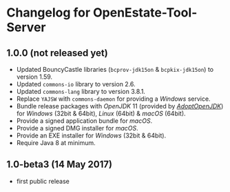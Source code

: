 Changelog for OpenEstate-Tool-Server
====================================


1.0.0 (not released yet)
------------------------

-   Updated BouncyCastle libraries (`bcprov-jdk15on` & `bcpkix-jdk15on`) to version 1.59.
-   Updated `commons-io` library to version 2.6.
-   Updated `commons-lang` library to version 3.8.1.
-   Replace `YAJSW` with `commons-daemon` for providing a *Windows* service.
-   Bundle release packages with *OpenJDK* 11 (provided by [*AdoptOpenJDK*](https://adoptopenjdk.net/)) for *Windows* (32bit & 64bit), *Linux* (64bit) & *macOS* (64bit).
-   Provide a signed application bundle for *macOS*.
-   Provide a signed DMG installer for *macOS*.
-   Provide an EXE installer for *Windows* (32bit & 64bit).
-   Require Java 8 at minimum.


1.0-beta3 (14 May 2017)
-----------------------

-   first public release
